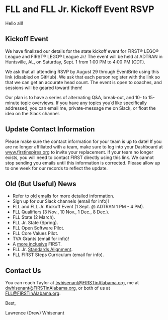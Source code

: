 # FLL and FLL Jr. Kickoff Event RSVP

Hello all!

## Kickoff Event
We have finalized our details for the state kickoff event for FIRST® LEGO® League and FIRST® LEGO® League Jr.! 
The event will be held at ADTRAN in Huntsville, AL, on Saturday, Sept. 1 from 1:00 PM to 4:00 PM (CDT).

We ask that all attending RSVP by August 29 through EventBrite using this link (disabled on GitHub). 
We ask that each person register with the link so that we can get an accurate head count. 
The event is open to coaches, and sessions will be geared toward them!

Our plan is to have a series of alternating Q&A, break-out, and 10- to 15-minute topic overviews. 
If you have any topics you’d like specifically addressed, you can email me, private-message me on Slack, or float the idea on the Slack channel.

## Update Contact Information
Please make sure the contact information for your team is up to date! 
If you are no longer affiliated with a team, make sure to log into your Dashboard at www.firstinspires.org to invite your replacement. 
If your team no longer exists, you will need to contact FIRST directly using this link. 
We cannot stop sending you emails until this information is corrected. 
Please allow up to one week for our records to reflect the update.

## Old (But Useful) News
* Refer to [old emails](https://github.com/drewwhis/alabama-first-lego-league/tree/master/2018_2019/email_blasts) for more detailed information.
* Sign up for our Slack channels (email for info)!
* FLL and FLL Jr. Kickoff Event (1 Sept. @ ADTRAN 1 PM - 4 PM).
* FLL Qualifiers (3 Nov., 10 Nov., 1 Dec., 8 Dec.).
* FLL State (2 March).
* FLL Jr. State (Spring).
* FLL Open Software Pilot.
* FLL Core Values Pilot.
* TVA Grants (email for info)!
* A [more inclusive](https://www.firstinspires.org/about/diversityinclusion?utm_source=partner-blast&utm_medium=flljr&utm_campaign=edi-training-019) FIRST.
* FLL Jr. [Standards Alignment](https://www.firstinspires.org/resource-library/flljr/standard-alignment-map).
* FLL FIRST Steps Curriculum (email for info).

## Contact Us
You can reach Taylor at twhisenant@FIRSTinAlabama.org, me at dwhisenant@FIRSTinAlabama.org, or both of us at FLL@FIRSTinAlabama.org.

Best,

Lawrence (Drew) Whisenant

